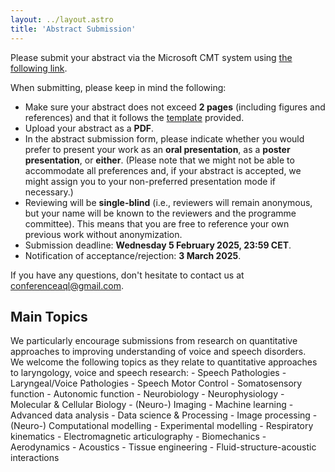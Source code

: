 ```yaml
---
layout: ../layout.astro
title: 'Abstract Submission'
---
```


Please submit your abstract via the Microsoft CMT system using [the following link](https://cmt3.research.microsoft.com/AQL2025/Submission/Index). 

When submitting, please keep in mind the following:

- Make sure your abstract does not exceed **2 pages** (including figures and references) and that it follows the [template](/Abstract_Template_AQL2025.docx) provided.
- Upload your abstract as a **PDF**.
- In the abstract submission form, please indicate whether you would prefer to present your work as an **oral presentation**, as a **poster presentation**, or **either**. (Please note that we might not be able to accommodate all preferences and, if your abstract is accepted, we might assign you to your non-preferred presentation mode if necessary.)
- Reviewing will be **single-blind** (i.e., reviewers will remain anonymous, but your name will be known to the reviewers and the programme committee). This means that you are free to reference your own previous work without anonymization.
- Submission deadline: **Wednesday 5 February 2025, 23:59 CET**.
- Notification of acceptance/rejection: **3 March 2025**.

If you have any questions, don't hesitate to contact us at conferenceaql@gmail.com.

<h2>Main Topics</h2>
We particularly encourage submissions from research on quantitative approaches to improving understanding of voice and speech disorders. 
<br/>We welcome the following topics as they relate to quantitative approaches to laryngology, voice and speech research: 
- Speech Pathologies
- Laryngeal/Voice Pathologies
- Speech Motor Control
- Somatosensory function
- Autonomic function
- Neurobiology
- Neurophysiology
- Molecular & Cellular Biology 
- (Neuro-) Imaging
- Machine learning
- Advanced data analysis
- Data science & Processing
- Image processing
- (Neuro-) Computational modelling
- Experimental modelling
- Respiratory kinematics
- Electromagnetic articulography
- Biomechanics
- Aerodynamics
- Acoustics
- Tissue engineering
- Fluid-structure-acoustic interactions




